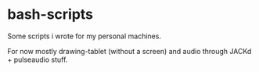 # bash-scripts
Some scripts i wrote for my personal machines.

For now mostly drawing-tablet (without a screen) and audio through JACKd + pulseaudio stuff.
